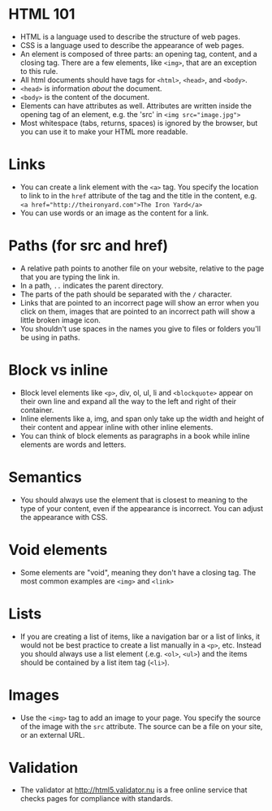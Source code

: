 # HTML 101
- HTML is a language used to describe the structure of web pages.
- CSS is a language used to describe the appearance of web pages.
- An element is composed of three parts: an opening tag, content, and a closing
  tag. There are a few elements, like `<img>`, that are an exception to this
  rule.
- All html documents should have tags for `<html>`, `<head>`, and `<body>`.
- `<head>` is information *about* the document.
- `<body>` is the content of the document.
- Elements can have attributes as well. Attributes are written inside the
  opening tag of an element, e.g. the 'src' in `<img src="image.jpg">`
- Most whitespace (tabs, returns, spaces) is ignored by the browser, but you can
  use it to make your HTML more readable.

# Links
- You can create a link element with the `<a>` tag. You specify the location to
  link to in the `href` attribute of the tag and the title in the content, e.g.
  `<a href="http://theironyard.com">The Iron Yard</a>`
- You can use words or an image as the content for a link.

# Paths (for src and href)
- A relative path points to another file on your website, relative to the page
  that you are typing the link in.
- In a path, `..` indicates the parent directory.
- The parts of the path should be separated with the `/` character.
- Links that are pointed to an incorrect page will show an error when you click
  on them, images that are pointed to an incorrect path will show a little
  broken image icon.
- You shouldn't use spaces in the names you give to files or folders you'll be
  using in paths.

# Block vs inline
- Block level elements like `<p>`, div, ol, ul, li and `<blockquote>` appear on
  their own line and expand all the way to the left and right of their
  container.
- Inline elements like a, img, and span only take up the width and height of
  their content and appear inline with other inline elements.
- You can think of block elements as paragraphs in a book while inline elements
  are words and letters.

# Semantics
- You should always use the element that is closest to meaning to the type of
  your content, even if the appearance is incorrect. You can adjust the
  appearance with CSS.

# Void elements
- Some elements are "void", meaning they don't have a closing tag. The most
  common examples are `<img>` and `<link>`

# Lists
- If you are creating a list of items, like a navigation bar or a list of links,
  it would not be best practice to create a list manually in a `<p>`, etc.
  Instead you should always use a list element (.e.g. `<ol>`, `<ul>`) and the
  items should be contained by a list item tag (`<li>`).

# Images
- Use the `<img>` tag to add an image to your page. You specify the source of
  the image with the `src` attribute. The source can be a file on your site, or
  an external URL.

# Validation
- The validator at http://html5.validator.nu is a free online service that
  checks pages for compliance with standards.
